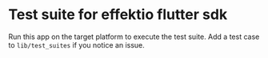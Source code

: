 # Test suite for effektio flutter sdk

Run this app on the target platform to execute the test suite. Add a test case to `lib/test_suites` if you
notice an issue.